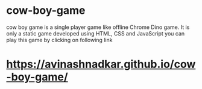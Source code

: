 # cow-boy-game
cow boy game is a single player game like offline Chrome Dino game. It is only a static game developed using HTML, CSS and JavaScript
you can play this game by clicking on following link
# https://avinashnadkar.github.io/cow-boy-game/
